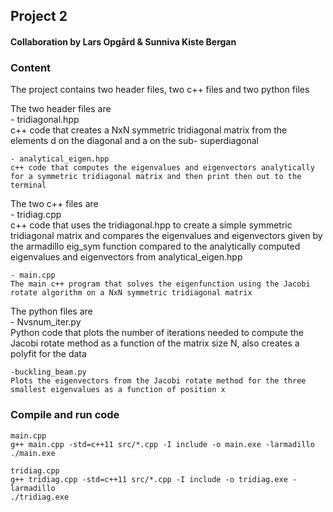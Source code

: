 ## Project 2

#### Collaboration by Lars Opgård & Sunniva Kiste Bergan

### Content

The project contains two header files, two c++ files and two python files  

The two header files are  
    - tridiagonal.hpp  
    c++ code that creates a NxN symmetric tridiagonal matrix from the elements d on the diagonal and a on the sub- superdiagonal  
    
    - analytical_eigen.hpp  
    c++ code that computes the eigenvalues and eigenvectors analytically for a symmetric tridiagonal matrix and then print then out to the terminal  
    
The two c++ files are  
    - tridiag.cpp  
    c++ code that uses the tridiagonal.hpp to create a simple symmetric tridiagonal matrix and compares the eigenvalues and eigenvectors given
    by the armadillo eig_sym function compared to the analytically computed eigenvalues and eigenvectors from analytical_eigen.hpp  
    
    - main.cpp  
    The main c++ program that solves the eigenfunction using the Jacobi rotate algorithm on a NxN symmetric tridiagonal matrix  
    
The python files are  
    - Nvsnum_iter.py  
    Python code that plots the number of iterations needed to compute the Jacobi rotate method as a function of the matrix size N, also creates a polyfit
    for the data  
    
    -buckling_beam.py  
    Plots the eigenvectors from the Jacobi rotate method for the three smallest eigenvalues as a function of position x  


### Compile and run code

    main.cpp
    g++ main.cpp -std=c++11 src/*.cpp -I include -o main.exe -larmadillo
    ./main.exe

    tridiag.cpp
    g++ tridiag.cpp -std=c++11 src/*.cpp -I include -o tridiag.exe -larmadillo
    ./tridiag.exe
